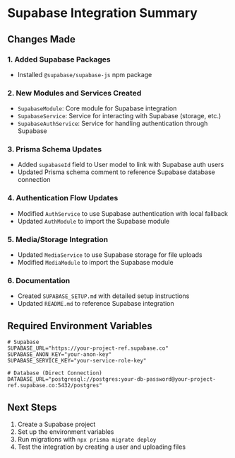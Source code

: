 # Supabase Integration Summary

## Changes Made

### 1. Added Supabase Packages

- Installed `@supabase/supabase-js` npm package

### 2. New Modules and Services Created

- `SupabaseModule`: Core module for Supabase integration
- `SupabaseService`: Service for interacting with Supabase (storage, etc.)
- `SupabaseAuthService`: Service for handling authentication through Supabase

### 3. Prisma Schema Updates

- Added `supabaseId` field to User model to link with Supabase auth users
- Updated Prisma schema comment to reference Supabase database connection

### 4. Authentication Flow Updates

- Modified `AuthService` to use Supabase authentication with local fallback
- Updated `AuthModule` to import the Supabase module

### 5. Media/Storage Integration

- Updated `MediaService` to use Supabase storage for file uploads
- Modified `MediaModule` to import the Supabase module

### 6. Documentation

- Created `SUPABASE_SETUP.md` with detailed setup instructions
- Updated `README.md` to reference Supabase integration

## Required Environment Variables

```
# Supabase
SUPABASE_URL="https://your-project-ref.supabase.co"
SUPABASE_ANON_KEY="your-anon-key"
SUPABASE_SERVICE_KEY="your-service-role-key"

# Database (Direct Connection)
DATABASE_URL="postgresql://postgres:your-db-password@your-project-ref.supabase.co:5432/postgres"
```

## Next Steps

1. Create a Supabase project
2. Set up the environment variables
3. Run migrations with `npx prisma migrate deploy`
4. Test the integration by creating a user and uploading files
